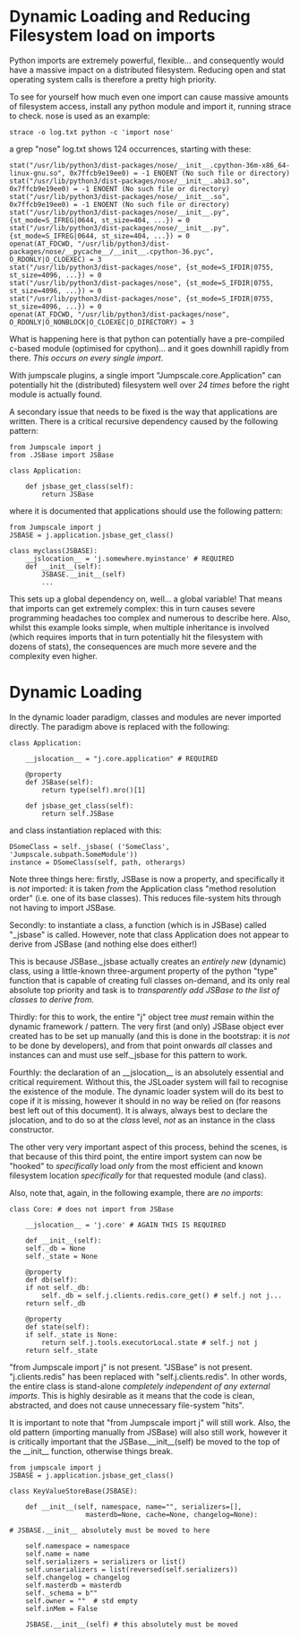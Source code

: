 # Dynamic Loading and Reducing Filesystem load on imports

Python imports are extremely powerful, flexible... and consequently
would have a massive impact on a distributed filesystem.  Reducing
open and stat operating system calls is therefore a pretty high priority.

To see for yourself how much even one import can cause massive amounts
of filesystem access, install any python module and import it, running
strace to check.  nose is used as an example:

    strace -o log.txt python -c 'import nose'

a grep "nose" log.txt shows 124 occurrences, starting with these:

    stat("/usr/lib/python3/dist-packages/nose/__init__.cpython-36m-x86_64-linux-gnu.so", 0x7ffcb9e19ee0) = -1 ENOENT (No such file or directory)
    stat("/usr/lib/python3/dist-packages/nose/__init__.abi3.so", 0x7ffcb9e19ee0) = -1 ENOENT (No such file or directory)
    stat("/usr/lib/python3/dist-packages/nose/__init__.so", 0x7ffcb9e19ee0) = -1 ENOENT (No such file or directory)
    stat("/usr/lib/python3/dist-packages/nose/__init__.py", {st_mode=S_IFREG|0644, st_size=404, ...}) = 0
    stat("/usr/lib/python3/dist-packages/nose/__init__.py", {st_mode=S_IFREG|0644, st_size=404, ...}) = 0
    openat(AT_FDCWD, "/usr/lib/python3/dist-packages/nose/__pycache__/__init__.cpython-36.pyc", O_RDONLY|O_CLOEXEC) = 3
    stat("/usr/lib/python3/dist-packages/nose", {st_mode=S_IFDIR|0755, st_size=4096, ...}) = 0
    stat("/usr/lib/python3/dist-packages/nose", {st_mode=S_IFDIR|0755, st_size=4096, ...}) = 0
    stat("/usr/lib/python3/dist-packages/nose", {st_mode=S_IFDIR|0755, st_size=4096, ...}) = 0
    openat(AT_FDCWD, "/usr/lib/python3/dist-packages/nose", O_RDONLY|O_NONBLOCK|O_CLOEXEC|O_DIRECTORY) = 3

What is happening here is that python can potentially have a pre-compiled
c-based module (optimised for cpython)... and it goes downhill rapidly
from there.  *This occurs on every single import*.

With jumpscale plugins, a single import "Jumpscale.core.Application" can
potentially hit the (distributed) filesystem well over *24 times* before the
right module is actually found.

A secondary issue that needs to be fixed is the way that applications are
written.  There is a critical recursive dependency caused by the following
pattern:

    from Jumpscale import j
    from .JSBase import JSBase

    class Application:

        def jsbase_get_class(self):
            return JSBase

where it is documented that applications should use the following pattern:

    from Jumpscale import j
    JSBASE = j.application.jsbase_get_class()

    class myclass(JSBASE):
        __jslocation__ = 'j.somewhere.myinstance' # REQUIRED
        def __init__(self):
            JSBASE.__init__(self)
            ...

This sets up a global dependency on, well... a global variable!  That
means that imports can get extremely complex: this in turn causes severe
programming headaches too complex and numerous to describe here.  Also,
whilst this example looks simple, when multiple inheritance is involved
(which requires imports that in turn potentially hit the filesystem with
dozens of stats), the consequences are much more severe and the complexity
even higher.

# Dynamic Loading

In the dynamic loader paradigm, classes and modules are never imported
directly.  The paradigm above is replaced with the following:

    class Application:

        __jslocation__ = "j.core.application" # REQUIRED

        @property
        def JSBase(self):
            return type(self).mro()[1]

        def jsbase_get_class(self):
            return self.JSBase

and class instantiation replaced with this:

    DSomeClass = self._jsbase( ('SomeClass', 'Jumpscale.subpath.SomeModule'))
    instance = DSomeClass(self, path, otherargs)

Note three things here: firstly, JSBase is now a property, and specifically
it is *not* imported: it is taken *from* the Application class
"method resolution order" (i.e. one of its base classes).  This reduces
file-system hits through not having to import JSBase.

Secondly: to instantiate a class, a function (which is in JSBase)
called "\_jsbase" is called.  However, note that class Application
does not appear to derive from JSBase (and nothing else does either!)

This is because JSBase.\_jsbase actually creates an *entirely new*
(dynamic) class, using a little-known three-argument property of
the python "type" function that is capable of creating full classes
on-demand, and its only real absolute top priority and task is to
*transparently add JSBase to the list of classes to derive from*.

Thirdly: for this to work, the entire "j" object tree *must* remain within
the dynamic framework / pattern.  The very first (and only) JSBase object ever
created has to be set up manually (and this is done in the bootstrap:
it is *not* to be done by developers), and from that point onwards
*all* classes and instances can and must use self.\_jsbase for this
pattern to work.

Fourthly: the declaration of an \_\_jslocation\_\_ is an absolutely
essential and critical requirement.  Without this, the JSLoader system
will fail to recognise the existence of the module.  The dynamic loader
system will do its best to cope if it is missing, however it should
in no way be relied on (for reasons best left out of this document).
It is always, always best to declare the jslocation, and to do so
at the *class* level, *not* as an instance in the class constructor.

The other very very important aspect of this process, behind the
scenes, is that because of this third point, the entire import system
can now be "hooked" to *specifically* load *only* from the most efficient
and known filesystem location *specifically* for that requested module
(and class).

Also, note that, again, in the following example, there are *no imports*:

    class Core: # does not import from JSBase

        __jslocation__ = 'j.core' # AGAIN THIS IS REQUIRED

        def __init__(self):
        self._db = None
        self._state = None

        @property
        def db(self):
        if not self._db:
            self._db = self.j.clients.redis.core_get() # self.j not j...
        return self._db

        @property
        def state(self):
        if self._state is None:
            return self.j.tools.executorLocal.state # self.j not j
        return self._state

"from Jumpscale import j" is not present.  "JSBase" is not present.
"j.clients.redis" has been replaced with "self.j.clients.redis".
In other words, the entire class is stand-alone *completely independent
of any external imports*.  This is highly desirable as it means that
the code is clean, abstracted, and does not cause unnecessary
file-system "hits".

It is important to note that "from Jumpscale import j" will still work.
Also, the old pattern (importing manually from JSBase) will also still work,
however it is critically important that the JSBase.\_\_init\_\_(self) be
moved to the top of the \_\_init\_\_ function, otherwise things break.

    from jumpscale import j
    JSBASE = j.application.jsbase_get_class()

    class KeyValueStoreBase(JSBASE):

        def __init__(self, namespace, name="", serializers=[],
             	 	   masterdb=None, cache=None, changelog=None):

	# JSBASE.__init__ absolutely must be moved to here

        self.namespace = namespace
        self.name = name
        self.serializers = serializers or list()
        self.unserializers = list(reversed(self.serializers))
        self.changelog = changelog
        self.masterdb = masterdb
        self._schema = b""
        self.owner = ""  # std empty
        self.inMem = False

        JSBASE.__init__(self) # this absolutely must be moved

